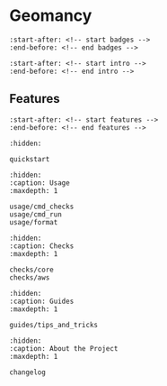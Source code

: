 
# Geomancy

```{include} ../README.md
:start-after: <!-- start badges -->
:end-before: <!-- end badges -->
```
```{include} ../README.md
:start-after: <!-- start intro -->
:end-before: <!-- end intro -->
```

## Features

```{include} ../README.md
:start-after: <!-- start features -->
:end-before: <!-- end features -->
```

```{toctree}
:hidden:

quickstart
```
```{toctree}
:hidden:
:caption: Usage
:maxdepth: 1

usage/cmd_checks
usage/cmd_run
usage/format
```

```{toctree}
:hidden:
:caption: Checks
:maxdepth: 1

checks/core
checks/aws
```

```{toctree}
:hidden:
:caption: Guides
:maxdepth: 1

guides/tips_and_tricks
```

```{toctree}
:hidden:
:caption: About the Project
:maxdepth: 1

changelog
```
